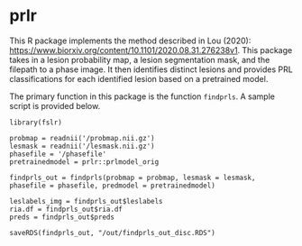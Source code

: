 # prlr
This R package implements the method described in Lou (2020): https://www.biorxiv.org/content/10.1101/2020.08.31.276238v1. This package takes in a lesion probability map, a lesion segmentation mask, and the filepath to a phase image. It then identifies distinct lesions and provides PRL classifications for each identified lesion based on a pretrained model.

The primary function in this package is the function `findprls`. A sample script is provided below.

```
library(fslr)

probmap = readnii('/probmap.nii.gz')
lesmask = readnii('/lesmask.nii.gz')
phasefile = '/phasefile'
pretrainedmodel = prlr::prlmodel_orig

findprls_out = findprls(probmap = probmap, lesmask = lesmask, phasefile = phasefile, predmodel = pretrainedmodel)

leslabels_img = findprls_out$leslabels
ria.df = findprls_out$ria.df
preds = findprls_out$preds

saveRDS(findprls_out, "/out/findprls_out_disc.RDS")
```
